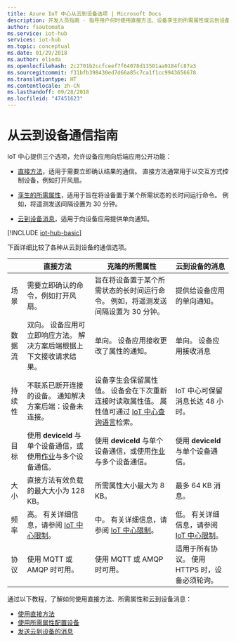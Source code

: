 ```yaml
---
title: Azure IoT 中心从云到设备选项 | Microsoft Docs
description: 开发人员指南 - 指导用户何时使用直接方法、设备孪生的所需属性或云到设备的消息，以进行从云到设备的通信。
author: fsautomata
ms.service: iot-hub
services: iot-hub
ms.topic: conceptual
ms.date: 01/29/2018
ms.author: elioda
ms.openlocfilehash: 2c2701b2ccfceef7f64078d13501aa9184fc87a3
ms.sourcegitcommit: f31bfb398430ed7d66a85c7ca1f1cc9943656678
ms.translationtype: HT
ms.contentlocale: zh-CN
ms.lasthandoff: 09/28/2018
ms.locfileid: "47451623"
---
```

# <a name="cloud-to-device-communications-guidance"></a>从云到设备通信指南

IoT 中心提供三个选项，允许设备应用向后端应用公开功能：

* [直接方法](iot-hub-devguide-direct-methods.md)，适用于需要立即确认结果的通信。 直接方法通常用于以交互方式控制设备，例如打开风扇。

* [孪生的所需属性](iot-hub-devguide-device-twins.md)，适用于旨在将设备置于某个所需状态的长时间运行命令。 例如，将遥测发送间隔设置为 30 分钟。

* [云到设备消息](iot-hub-devguide-messages-c2d.md)，适用于向设备应用提供单向通知。

[!INCLUDE [iot-hub-basic](../../includes/iot-hub-basic-whole.md)]

下面详细比较了各种从云到设备的通信选项。

|  | 直接方法 | 克隆的所需属性 | 云到设备的消息 |
| ---- | ------- | ---------- | ---- |
| 场景 | 需要立即确认的命令，例如打开风扇。 | 旨在将设备置于某个所需状态的长时间运行命令。 例如，将遥测发送间隔设置为 30 分钟。 | 提供给设备应用的单向通知。 |
| 数据流 | 双向。 设备应用可立即响应方法。 解决方案后端根据上下文接收请求结果。 | 单向。 设备应用接收更改了属性的通知。 | 单向。 设备应用接收消息
| 持续性 | 不联系已断开连接的设备。 通知解决方案后端：设备未连接。 | 设备孪生会保留属性值。 设备会在下次重新连接时读取属性值。 属性值可通过 [IoT 中心查询语言](iot-hub-devguide-query-language.md)检索。 | IoT 中心可保留消息长达 48 小时。 |
| 目标 | 使用 **deviceId** 与单个设备通信，或使用[作业](iot-hub-devguide-jobs.md)与多个设备通信。 | 使用 **deviceId** 与单个设备通信，或使用[作业](iot-hub-devguide-jobs.md)与多个设备通信。 | 使用 **deviceId** 与单个设备通信。 |
| 大小 | 直接方法有效负载的最大大小为 128 KB。 | 所需属性大小最大为 8 KB。 | 最多 64 KB 消息。 |
| 频率 | 高。 有关详细信息，请参阅 [IoT 中心限制](iot-hub-devguide-quotas-throttling.md)。 | 中。 有关详细信息，请参阅 [IoT 中心限制](iot-hub-devguide-quotas-throttling.md)。 | 低。 有关详细信息，请参阅 [IoT 中心限制](iot-hub-devguide-quotas-throttling.md)。 |
| 协议 | 使用 MQTT 或 AMQP 时可用。 | 使用 MQTT 或 AMQP 时可用。 | 适用于所有协议。 使用 HTTPS 时，设备必须轮询。 |

通过以下教程，了解如何使用直接方法、所需属性和云到设备消息：

* [使用直接方法](quickstart-control-device-node.md)
* [使用所需属性配置设备](tutorial-device-twins.md) 
* [发送云到设备的消息](iot-hub-node-node-c2d.md)
